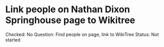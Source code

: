 # Link people on Nathan Dixon Springhouse page to Wikitree

Checked: No
Question: Find people on page, link to WikiTree
Status: Not started